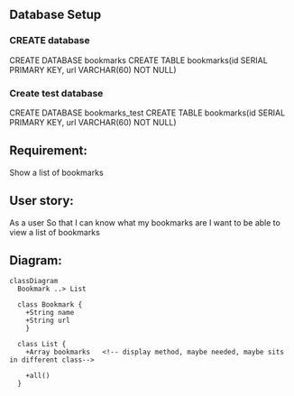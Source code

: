 ## Database Setup
### CREATE database
CREATE DATABASE bookmarks
CREATE TABLE bookmarks(id SERIAL PRIMARY KEY, url VARCHAR(60) NOT NULL)

### Create test database
CREATE DATABASE bookmarks_test
CREATE TABLE bookmarks(id SERIAL PRIMARY KEY, url VARCHAR(60) NOT NULL)

## Requirement:
Show a list of bookmarks

## User story:
As a user
So that I can know what my bookmarks are
I want to be able to view a list of bookmarks

## Diagram:
```mermaid
classDiagram
  Bookmark ..> List

  class Bookmark {
    +String name
    +String url 
    }

  class List {
    +Array bookmarks   <!-- display method, maybe needed, maybe sits in different class-->

    +all()
  }
```